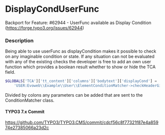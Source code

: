 # DisplayCondUserFunc

Backport for Feature: #62944 - UserFunc available as Display Condition (https://forge.typo3.org/issues/62944)

### Description
Being able to use userFunc as displayCondition makes it possible to check on any imaginable condition or state. If any situation can not be evaluated with any of the existing checks the developer is free to add an own user function which provides a boolean result whether to show or hide the TCA field.

```php
$GLOBALS['TCA']['tt_content']['columns']['bodytext']['displayCond'] =
	'USER:Evoweb\\Example\\User\\ElementConditionMatcher->checkHeaderGiven:any:more:information';
```

Divided by colons any parameters can be added that are sent to the ConditionMatcher class.

#### TYPO3 7.x Commit

https://github.com/TYPO3/TYPO3.CMS/commit/cdcf56c8f77321f87e4a85974e27385066a23d2c
